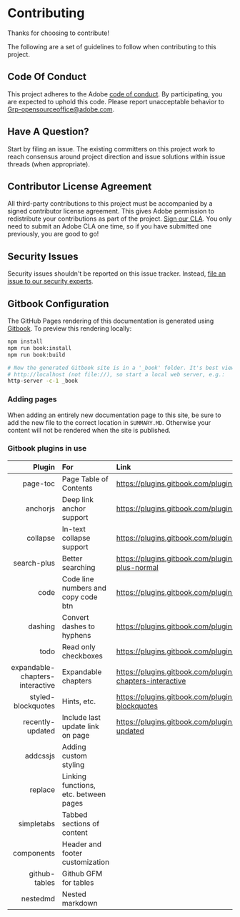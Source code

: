 # Contributing

Thanks for choosing to contribute!

The following are a set of guidelines to follow when contributing to this project.

## Code Of Conduct

This project adheres to the Adobe [code of conduct](CODE_OF_CONDUCT.md). By participating,
you are expected to uphold this code. Please report unacceptable behavior to
[Grp-opensourceoffice@adobe.com](mailto:Grp-opensourceoffice@adobe.com).

## Have A Question?

Start by filing an issue. The existing committers on this project work to reach
consensus around project direction and issue solutions within issue threads
(when appropriate).

## Contributor License Agreement

All third-party contributions to this project must be accompanied by a signed contributor
license agreement. This gives Adobe permission to redistribute your contributions
as part of the project. [Sign our CLA](http://opensource.adobe.com/cla.html). You
only need to submit an Adobe CLA one time, so if you have submitted one previously,
you are good to go!

## Security Issues

Security issues shouldn't be reported on this issue tracker. Instead, [file an issue to our security experts](https://helpx.adobe.com/security/alertus.html).

## Gitbook Configuration

The GitHub Pages rendering of this documentation is generated using [Gitbook](https://www.gitbook.com/). To preview this rendering locally:

```bash
npm install
npm run book:install
npm run book:build

# Now the generated Gitbook site is in a '_book' folder. It's best viewed from
# http://localhost (not file://), so start a local web server, e.g.:
http-server -c-1 _book
```

### Adding pages

When adding an entirely new documentation page to this site, be sure to add the new file to the correct location in `SUMMARY.MD`. Otherwise your content will not be rendered when the site is published.

### Gitbook plugins in use

Plugin                            | For                                   | Link
---------------------------------:|:--------------------------------------|:-----------------------
page-toc                          | Page Table of Contents                | https://plugins.gitbook.com/plugin/page-toc
anchorjs                          | Deep link anchor support              | https://plugins.gitbook.com/plugin/anchorjs
collapse                          | In-text collapse support              | https://plugins.gitbook.com/plugin/collapse
search-plus                       | Better searching                      | https://plugins.gitbook.com/plugin/search-plus-normal
code                              | Code line numbers and copy code btn   | https://plugins.gitbook.com/plugin/code
dashing                           | Convert dashes to hyphens             | https://plugins.gitbook.com/plugin/dashing
todo                              | Read only checkboxes                  | https://plugins.gitbook.com/plugin/checkbox
expandable-chapters-interactive   | Expandable chapters                   | https://plugins.gitbook.com/plugin/expandable-chapters-interactive
styled-blockquotes                | Hints, etc.                           | https://plugins.gitbook.com/plugin/styled-blockquotes
recently-updated                  | Include last update link on page      | https://plugins.gitbook.com/plugin/recently-updated
addcssjs                          | Adding custom styling                 |
replace                           | Linking functions, etc. between pages |
simpletabs                        | Tabbed sections of content            |
components                        | Header and footer customization       |
github-tables                     | Github GFM for tables                 |
nestedmd                          | Nested markdown                       |
